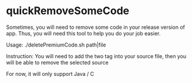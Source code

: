 # quickRemoveSomeCode
Sometimes, you will need to remove some code in your release version of app. Thus, you will need this tool to help you do your job easier. 

Usage: ./deletePremiumCode.sh path|file

Instruction: You will need to add the two tag into your source
file, then you will be able to remove the selected source

For now, it will only support Java / C
